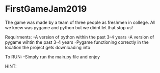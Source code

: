 # FirstGameJam2019
The game was made by a team of three people as freshmen in college. All we knew was pygame and python but we didnt let that stop us!

Requirments:
-A version of python within the past 3-4 years
-A version of pygame wihtin the past 3-4 years
-Pygame functioning correctly in the location the project gets downloading into

To RUN:
-Simply run the main.py file and enjoy


HINT:
